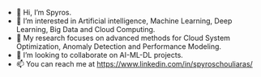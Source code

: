 - 👋 Hi, I’m Spyros.
- 👀 I’m interested in Artificial intelligence, Machine Learning, Deep Learning, Big Data and Cloud Computing.
- 🌱 My research focuses on advanced methods for Cloud System Optimization, Anomaly Detection and Performance Modeling. 
- 💞️ I’m looking to collaborate on AI-ML-DL projects. 
- 📫 You can reach me at https://www.linkedin.com/in/spyroschouliaras/

<!---
SpyrosChouliaras/SpyrosChouliaras is a ✨ special ✨ repository because its `README.md` (this file) appears on your GitHub profile.
You can click the Preview link to take a look at your changes.
--->
